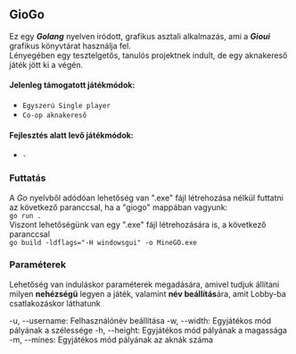 ## GioGo
  Ez egy ___Golang___ nyelven iródott, grafikus asztali alkalmazás, ami a ___Gioui___ grafikus könyvtárat használja fel. </br>
  Lényegében egy tesztelgetős, tanulós projektnek indult, de egy aknakereső játék jött ki a végén. </br>

#### Jelenleg támogatott játékmódok:
  - `Egyszerú Single player`
  - `Co-op aknakereső`

#### Fejlesztés alatt levő játékmódok:
  - `-`

### Futtatás
  A _Go_ nyelvből adódóan lehetőség van ".exe" fájl létrehozása nélkül futtatni az következő paranccsal, ha a "giogo" mappában vagyunk:
  </br>```go run .```</br>
  Viszont lehetőségünk van egy ".exe" fájl létrehozására is, a következő paranccsal
  </br>```go build -ldflags="-H windowsgui" -o MineGO.exe```</br>

### Paraméterek
  Lehetőség van induláskor paraméterek megadására, amivel tudjuk állítani milyen __nehézségü__ legyen a játék,
  valamint **név beállítás**ára, amit Lobby-ba csatlakozáskor láthatunk

  -u, --username: Felhasználónév beállítása
  -w, --width:    Egyjátékos mód pályának a szélessége
  -h, --height:   Egyjátékos mód pályának a magassága
  -m, --mines:    Egyjátékos mód pályának az aknák száma
